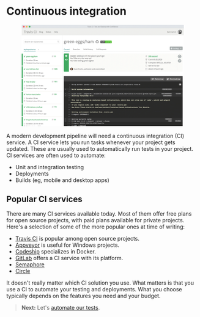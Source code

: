 # Continuous integration

<figure class='-s60 -shadow'>
<img src='../images/travis-ci-example.png' alt='Travis CI screenshot'>
</figure>

A modern development pipeline will need a continuous integration (CI) service. A CI service lets you run tasks whenever your project gets updated. These are usually used to automatically run tests in your project. CI services are often used to automate:

- Unit and integration testing
- Deployments
- Builds (eg, mobile and desktop apps)

## Popular CI services

There are many CI services available today. Most of them offer free plans for open source projects, with paid plans available for private projects. Here's a selection of some of the more popular ones at time of writing:

- [Travis CI](https://travis-ci.org/) is popular among open source projects.
- [Appveyor](https://www.appveyor.com/) is useful for Windows projects.
- [Codeship](https://codeship.com/) specializes in Docker.
- [GitLab](https://about.gitlab.com/gitlab-ci/) offers a CI service with its platform.
- [Semaphore](http://semaphoreci.com/)
- [Circle](http://circleci.com/)

It doesn't really matter which CI solution you use. What matters is that you use a CI to automate your testing and deployments. What you choose typically depends on the features you need and your budget.

> **Next:** Let's [automate our tests](testing.md).
